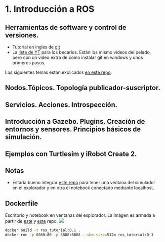 # 1. Introducción a ROS

## Herramientas de software y control de versiones.
  - Tutorial en ingles de [git](https://git-scm.com/docs/gittutorial)
  - La [lista de YT](https://www.youtube.com/playlist?list=PLOMsmeV5s0QMioRvbwDAXvtOMRMtkBhp1) para los becarios. Están los mismo videos del pelado, pero con un video extra de como instalar git en windows y unos primeros pasos.

Los siguientes temas están explicados [en este repo](https://github.com/eborghi10/ros-workshop.git).

## Nodos.Tópicos. Topología publicador-suscriptor.
## Servicios. Acciones. Introspección.
## Introducción a Gazebo. Plugins. Creación de entornos y sensores. Principios básicos de simulación.
## Ejemplos con Turtlesim y iRobot Create 2.


## Notas

- Estaría bueno integrar [este repo](https://github.com/Tiryoh/docker-ros-desktop-vnc) para tener una ventana del simulador en el explorador y en otra el notebook conectado mediante localhost.


## Dockerfile
Escritorio y notebook en ventanas del explorador.
La imágen es armada a partir de [este](https://github.com/Tiryoh/docker-ros-desktop-vnc) y [este](https://github.com/eborghi10/ros-workshop) repo.
![](https://martinnievas.com/images/jupyter-ros.png)

```bash
docker build -t ros_tutorial:0.1 .
docker run -p 6080:80 -p 8888:8888 --shm-size=512m ros_tutorial:0.1
```

